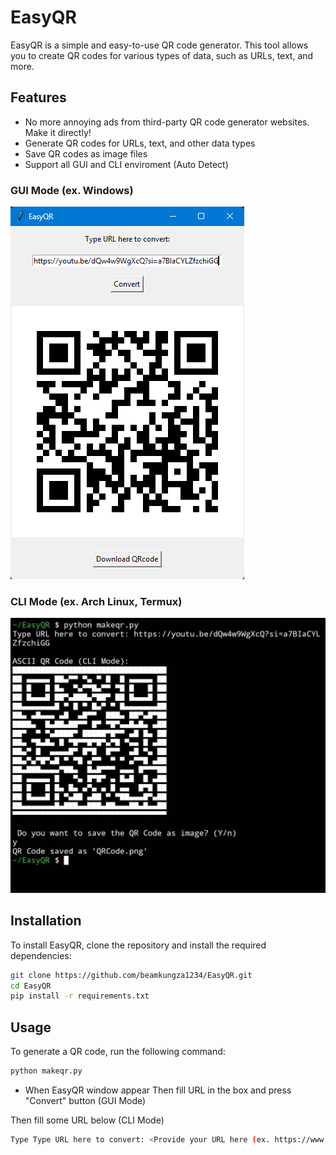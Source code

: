 # EasyQR

EasyQR is a simple and easy-to-use QR code generator. This tool allows you to create QR codes for various types of data, such as URLs, text, and more.

## Features

- No more annoying ads from third-party QR code generator websites. Make it directly!
- Generate QR codes for URLs, text, and other data types
- Save QR codes as image files
- Support all GUI and CLI enviroment (Auto Detect)

### GUI Mode (ex. Windows)
![GUI Mode](examples/guimode.png)

### CLI Mode (ex. Arch Linux, Termux)
![CLI Mode](examples/termuxcli.jpg)

## Installation

To install EasyQR, clone the repository and install the required dependencies:

```bash
git clone https://github.com/beamkungza1234/EasyQR.git
cd EasyQR
pip install -r requirements.txt
```

## Usage

To generate a QR code, run the following command:

```bash
python makeqr.py
```
- When EasyQR window appear Then fill URL in the box and press "Convert" button (GUI Mode)

Then fill some URL below (CLI Mode)

```bash
Type Type URL here to convert: <Provide your URL here (ex. https://www.example.com/)>
```
